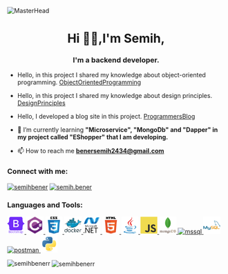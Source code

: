 ![MasterHead](https://res.cloudinary.com/practicaldev/image/fetch/s--AUkHSeP---/c_imagga_scale,f_auto,fl_progressive,h_420,q_auto,w_1000/https://raw.githubusercontent.com/sandeepkumar17/td-dev.to/di-collection-posts/assets/blog-cover/c-sharp.png)
<h1 align="center">Hi 👋🏻,I'm Semih,</h1>
<h3 align="center">I'm a backend developer.</h3>

- Hello, in this project I shared my knowledge about object-oriented programming. [ObjectOrientedProgramming](https://github.com/semihbenerr/ObjectOrientedProgramming)

- Hello, in this project I shared my knowledge about design principles. [DesignPrinciples](https://github.com/semihbenerr/DesignPrinciples)

- Hello, I developed a blog site in this project. [ProgrammersBlog](https://github.com/semihbenerr/ProgrammersBlog)

- 🌱 I’m currently learning **"Microservice", "MongoDb" and "Dapper" in my project called "EShopper" that I am developing.**

- 📫 How to reach me **benersemih2434@gmail.com**

<h3 align="left">Connect with me:</h3>
<p align="left">
<a href="https://linkedin.com/in/semihbener" target="blank"><img align="center" src="https://raw.githubusercontent.com/rahuldkjain/github-profile-readme-generator/master/src/images/icons/Social/linked-in-alt.svg" alt="semihbener" height="30" width="40" /></a>
<a href="https://instagram.com/semih.bener" target="blank"><img align="center" src="https://raw.githubusercontent.com/rahuldkjain/github-profile-readme-generator/master/src/images/icons/Social/instagram.svg" alt="semih.bener" height="30" width="40" /></a>
</p>

<h3 align="left">Languages and Tools:</h3>
<p align="left"> <a href="https://getbootstrap.com" target="_blank" rel="noreferrer"> <img src="https://raw.githubusercontent.com/devicons/devicon/master/icons/bootstrap/bootstrap-plain-wordmark.svg" alt="bootstrap" width="40" height="40"/> </a> <a href="https://www.w3schools.com/cs/" target="_blank" rel="noreferrer"> <img src="https://raw.githubusercontent.com/devicons/devicon/master/icons/csharp/csharp-original.svg" alt="csharp" width="40" height="40"/> </a> <a href="https://www.w3schools.com/css/" target="_blank" rel="noreferrer"> <img src="https://raw.githubusercontent.com/devicons/devicon/master/icons/css3/css3-original-wordmark.svg" alt="css3" width="40" height="40"/> </a> <a href="https://www.docker.com/" target="_blank" rel="noreferrer"> <img src="https://raw.githubusercontent.com/devicons/devicon/master/icons/docker/docker-original-wordmark.svg" alt="docker" width="40" height="40"/> </a> <a href="https://dotnet.microsoft.com/" target="_blank" rel="noreferrer"> <img src="https://raw.githubusercontent.com/devicons/devicon/master/icons/dot-net/dot-net-original-wordmark.svg" alt="dotnet" width="40" height="40"/> </a> <a href="https://www.w3.org/html/" target="_blank" rel="noreferrer"> <img src="https://raw.githubusercontent.com/devicons/devicon/master/icons/html5/html5-original-wordmark.svg" alt="html5" width="40" height="40"/> </a> <a href="https://www.java.com" target="_blank" rel="noreferrer"> <img src="https://raw.githubusercontent.com/devicons/devicon/master/icons/java/java-original.svg" alt="java" width="40" height="40"/> </a> <a href="https://developer.mozilla.org/en-US/docs/Web/JavaScript" target="_blank" rel="noreferrer"> <img src="https://raw.githubusercontent.com/devicons/devicon/master/icons/javascript/javascript-original.svg" alt="javascript" width="40" height="40"/> </a> <a href="https://www.mongodb.com/" target="_blank" rel="noreferrer"> <img src="https://raw.githubusercontent.com/devicons/devicon/master/icons/mongodb/mongodb-original-wordmark.svg" alt="mongodb" width="40" height="40"/> </a> <a href="https://www.microsoft.com/en-us/sql-server" target="_blank" rel="noreferrer"> <img src="https://www.svgrepo.com/show/303229/microsoft-sql-server-logo.svg" alt="mssql" width="40" height="40"/> </a> <a href="https://www.mysql.com/" target="_blank" rel="noreferrer"> <img src="https://raw.githubusercontent.com/devicons/devicon/master/icons/mysql/mysql-original-wordmark.svg" alt="mysql" width="40" height="40"/> </a> <a href="https://postman.com" target="_blank" rel="noreferrer"> <img src="https://www.vectorlogo.zone/logos/getpostman/getpostman-icon.svg" alt="postman" width="40" height="40"/> </a> <a href="https://www.python.org" target="_blank" rel="noreferrer"> <img src="https://raw.githubusercontent.com/devicons/devicon/master/icons/python/python-original.svg" alt="python" width="40" height="40"/> </a> </p>

<p><img align="left" src="https://github-readme-stats.vercel.app/api/top-langs?username=semihbenerr&show_icons=true&locale=en&layout=compact" alt="semihbenerr" /></p>

<p>&nbsp;<img align="center" src="https://github-readme-stats.vercel.app/api?username=semihbenerr&show_icons=true&locale=en" alt="semihbenerr" /></p>

